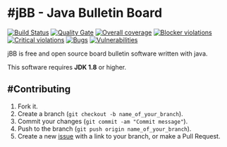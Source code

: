 #jBB - Java Bulletin Board
=================================
[![Build Status](http://vps289371.ovh.net:8000/buildStatus/icon?job=jBB%20PROD%20Build)](http://vps289371.ovh.net:8000/job/jBB%20PROD%20Build/) 
[![Quality Gate](http://vps289371.ovh.net:9000/api/badges/gate?key=org.jbb:jbb-parent:0.7.0)](http://vps289371.ovh.net:9000/overview?id=org.jbb%3Ajbb-parent%3A0.7.0)
[![Overall coverage](http://vps289371.ovh.net:9000/api/badges/measure?key=org.jbb:jbb-parent:0.7.0&metric=coverage&blinking=true)](http://vps289371.ovh.net:9000/overview?id=org.jbb%3Ajbb-parent%3A0.7.0) 
[![Blocker violations](http://vps289371.ovh.net:9000/api/badges/measure?key=org.jbb:jbb-parent:0.7.0&metric=blocker_violations&blinking=true)](http://vps289371.ovh.net:9000/overview?id=org.jbb%3Ajbb-parent%3A0.7.0) 
[![Critical violations](http://vps289371.ovh.net:9000/api/badges/measure?key=org.jbb:jbb-parent:0.7.0&metric=critical_violations&blinking=true)](http://vps289371.ovh.net:9000/overview?id=org.jbb%3Ajbb-parent%3A0.7.0) 
[![Bugs](http://vps289371.ovh.net:9000/api/badges/measure?key=org.jbb:jbb-parent:0.7.0&metric=bugs&blinking=true)](http://vps289371.ovh.net:9000/overview?id=org.jbb%3Ajbb-parent%3A0.7.0) 
[![Vulnerabilities](http://vps289371.ovh.net:9000/api/badges/measure?key=org.jbb:jbb-parent:0.7.0&metric=vulnerabilities&blinking=true)](http://vps289371.ovh.net:9000/overview?id=org.jbb%3Ajbb-parent%3A0.7.0)


jBB is free and open source board bulletin software written with java.


This software requires **JDK 1.8** or higher.

#Contributing
------------

1. Fork it.
2. Create a branch (`git checkout -b name_of_your_branch`).
3. Commit your changes (`git commit -am "Commit message"`).
4. Push to the branch (`git push origin name_of_your_branch`).
5. Create a new [issue](https://github.com/jbb-project/jbb/issues/new) with a link to your branch, or make a Pull Request.
